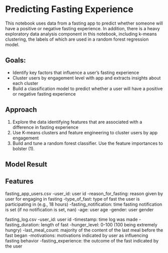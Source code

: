# Predicting Fasting Experience
This notebook uses data from a fasting app to predict whether someone will have a positive or negative fasting experience. In addition, there is a heavy exploratory data analysis component in this notebook, including k-means clustering, the labels of which are used in a random forest regression model.

## Goals:
- Identify key factors that influence a user’s fasting experience
- Cluster users by engagement level with app and extracts insights about each cluster
- Build a classification model to predict whether a user will have a positive or negative fasting experience

## Approach
1. Explore the data identifying features that are associated with a difference in fasting experience
2. Use K-means clusters and feature engineering to cluster users by app engagement
3. Build and tune a random forest classifier. Use the feature importances to bolster (1).

## Model Result



## Features
fasting_app_users.csv
-user_id: user id
-reason_for_fasting: reason given by user for engaging in fasting
-type_of_fast: type of fast the user is participating in (e.g., 18 hours)
-fasting_notification: time fasting notification is set (if no notification is set, nan)
-age: user age
-gender: user gender


fasting_log.csv
-user_id: user id
-timestamp: time log was made
-fasting_duration: length of fast
-hunger_level: 0-100 (100 being extremely hungry)
-last_meal_count: majority of the content of the last meal before the fast began
-motivations: motivations indicated by user as influencing fasting behavior
-fasting_experience: the outcome of the fast indicated by the user
